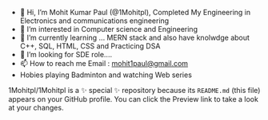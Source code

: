 - 👋 Hi, I’m Mohit Kumar Paul (@1Mohitpl), Completed My Engineering in Electronics and communications engineering 
- 👀 I’m interested in Computer science and Engineering 
- 🌱 I’m currently learning ... MERN stack and also have knolwdge about C++, SQL, HTML, CSS and Practicing DSA 
- 💞️ I’m looking for SDE role.... 
- 📫 How to reach me Email : mohit1paul@gmail.com
- Hobies playing Badminton and watching Web series 


1Mohitpl/1Mohitpl is a ✨ special ✨ repository because its `README.md` (this file) appears on your GitHub profile.
You can click the Preview link to take a look at your changes.


